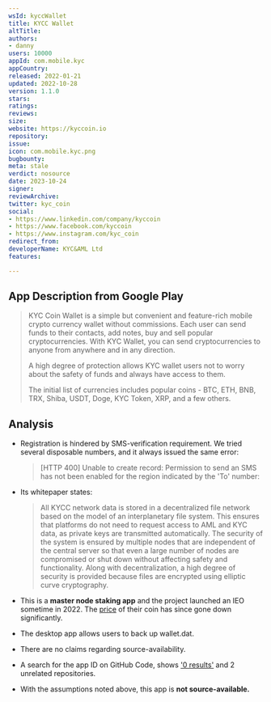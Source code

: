```yaml
---
wsId: kyccWallet
title: KYCC Wallet
altTitle: 
authors:
- danny
users: 10000
appId: com.mobile.kyc
appCountry: 
released: 2022-01-21
updated: 2022-10-28
version: 1.1.0
stars: 
ratings: 
reviews: 
size: 
website: https://kyccoin.io
repository: 
issue: 
icon: com.mobile.kyc.png
bugbounty: 
meta: stale
verdict: nosource
date: 2023-10-24
signer: 
reviewArchive: 
twitter: kyc_coin
social:
- https://www.linkedin.com/company/kyccoin
- https://www.facebook.com/kyccoin
- https://www.instagram.com/kyc_coin
redirect_from: 
developerName: KYC&AML Ltd
features: 

---
```


## App Description from Google Play

> KYC Coin Wallet is a simple but convenient and feature-rich mobile crypto currency wallet without commissions. Each user can send funds to their contacts, add notes, buy and sell popular cryptocurrencies. With KYC Wallet, you can send cryptocurrencies to anyone from anywhere and in any direction.
>
> A high degree of protection allows KYC wallet users not to worry about the safety of funds and always have access to them.
>
> The initial list of currencies includes popular coins - BTC, ETH, BNB, TRX, Shiba, USDT, Doge, KYC Token, XRP, and a few others.

## Analysis 

- Registration is hindered by SMS-verification requirement. We tried several disposable numbers, and it always issued the same error:
  > [HTTP 400] Unable to create record: Permission to send an SMS has not been enabled for the region indicated by the 'To' number: 

- Its whitepaper states:
  > All KYCC network data is stored in a decentralized file network based on the model of an interplanetary file system. This ensures that platforms do not need to request access to AML and KYC data, as private keys are transmitted automatically. The security of the system is ensured by multiple nodes that are independent of the central server so that even a large number of nodes are compromised or shut down without affecting safety and functionality. Along with decentralization, a high degree of security is provided because files are encrypted using elliptic curve cryptography.

- This is a **master node staking app** and the project launched an IEO sometime in 2022. The [price](https://www.binance.com/en/price/kyccoin) of their coin has since gone down significantly. 
- The desktop app allows users to back up wallet.dat. 
- There are no claims regarding source-availability. 
- A search for the app ID on GitHub Code, shows ['0 results'](https://github.com/search?q=com.mobile.kyc&type=code) and 2 unrelated repositories.
- With the assumptions noted above, this app is **not source-available.**